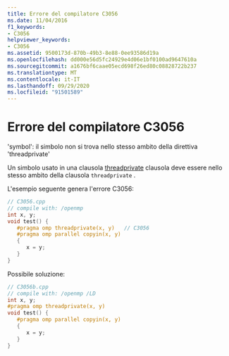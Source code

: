 ```yaml
---
title: Errore del compilatore C3056
ms.date: 11/04/2016
f1_keywords:
- C3056
helpviewer_keywords:
- C3056
ms.assetid: 9500173d-870b-49b3-8e88-0ee93586d19a
ms.openlocfilehash: dd000e56d5fc24929e4d06e1bf0100ad9647610a
ms.sourcegitcommit: a1676bf6caae05ecd698f26ed80c08828722b237
ms.translationtype: MT
ms.contentlocale: it-IT
ms.lasthandoff: 09/29/2020
ms.locfileid: "91501589"
---
```

# <a name="compiler-error-c3056"></a>Errore del compilatore C3056

'symbol': il simbolo non si trova nello stesso ambito della direttiva 'threadprivate'

Un simbolo usato in una clausola [threadprivate](../../parallel/openmp/reference/openmp-directives.md#threadprivate) clausola deve essere nello stesso ambito della clausola `threadprivate` .

L'esempio seguente genera l'errore C3056:

```cpp
// C3056.cpp
// compile with: /openmp
int x, y;
void test() {
   #pragma omp threadprivate(x, y)   // C3056
   #pragma omp parallel copyin(x, y)
   {
      x = y;
   }
}
```

Possibile soluzione:

```cpp
// C3056b.cpp
// compile with: /openmp /LD
int x, y;
#pragma omp threadprivate(x, y)
void test() {
   #pragma omp parallel copyin(x, y)
   {
      x = y;
   }
}
```
